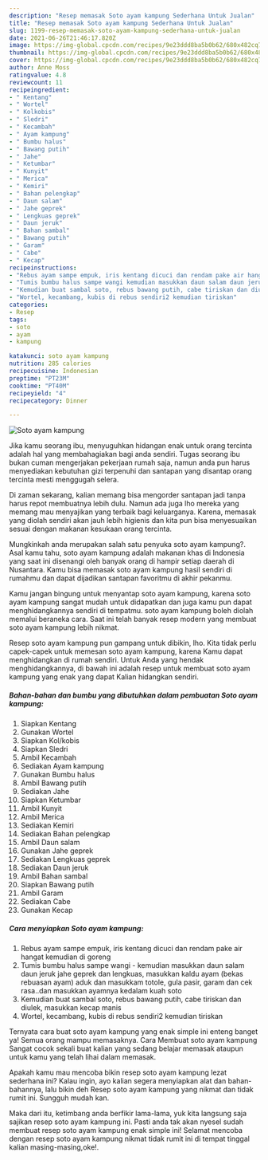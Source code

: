 ```yaml
---
description: "Resep memasak Soto ayam kampung Sederhana Untuk Jualan"
title: "Resep memasak Soto ayam kampung Sederhana Untuk Jualan"
slug: 1199-resep-memasak-soto-ayam-kampung-sederhana-untuk-jualan
date: 2021-06-26T21:46:17.820Z
image: https://img-global.cpcdn.com/recipes/9e23ddd8ba5b0b62/680x482cq70/soto-ayam-kampung-foto-resep-utama.jpg
thumbnail: https://img-global.cpcdn.com/recipes/9e23ddd8ba5b0b62/680x482cq70/soto-ayam-kampung-foto-resep-utama.jpg
cover: https://img-global.cpcdn.com/recipes/9e23ddd8ba5b0b62/680x482cq70/soto-ayam-kampung-foto-resep-utama.jpg
author: Anne Moss
ratingvalue: 4.8
reviewcount: 11
recipeingredient:
- " Kentang"
- " Wortel"
- " Kolkobis"
- " Sledri"
- " Kecambah"
- " Ayam kampung"
- " Bumbu halus"
- " Bawang putih"
- " Jahe"
- " Ketumbar"
- " Kunyit"
- " Merica"
- " Kemiri"
- " Bahan pelengkap"
- " Daun salam"
- " Jahe geprek"
- " Lengkuas geprek"
- " Daun jeruk"
- " Bahan sambal"
- " Bawang putih"
- " Garam"
- " Cabe"
- " Kecap"
recipeinstructions:
- "Rebus ayam sampe empuk, iris kentang dicuci dan rendam pake air hangat kemudian di goreng"
- "Tumis bumbu halus sampe wangi kemudian masukkan daun salam daun jeruk jahe geprek dan lengkuas, masukkan kaldu ayam (bekas rebuasan ayam) aduk dan masukkam totole, gula pasir, garam dan cek rasa..dan masukkan ayamnya kedalam kuah soto"
- "Kemudian buat sambal soto, rebus bawang putih, cabe tiriskan dan diulek, masukkan kecap manis"
- "Wortel, kecambang, kubis di rebus sendiri2 kemudian tiriskan"
categories:
- Resep
tags:
- soto
- ayam
- kampung

katakunci: soto ayam kampung 
nutrition: 285 calories
recipecuisine: Indonesian
preptime: "PT23M"
cooktime: "PT40M"
recipeyield: "4"
recipecategory: Dinner

---
```



![Soto ayam kampung](https://img-global.cpcdn.com/recipes/9e23ddd8ba5b0b62/680x482cq70/soto-ayam-kampung-foto-resep-utama.jpg)

Jika kamu seorang ibu, menyuguhkan hidangan enak untuk orang tercinta adalah hal yang membahagiakan bagi anda sendiri. Tugas seorang ibu bukan cuman mengerjakan pekerjaan rumah saja, namun anda pun harus menyediakan kebutuhan gizi terpenuhi dan santapan yang disantap orang tercinta mesti menggugah selera.

Di zaman  sekarang, kalian memang bisa mengorder santapan jadi tanpa harus repot membuatnya lebih dulu. Namun ada juga lho mereka yang memang mau menyajikan yang terbaik bagi keluarganya. Karena, memasak yang diolah sendiri akan jauh lebih higienis dan kita pun bisa menyesuaikan sesuai dengan makanan kesukaan orang tercinta. 



Mungkinkah anda merupakan salah satu penyuka soto ayam kampung?. Asal kamu tahu, soto ayam kampung adalah makanan khas di Indonesia yang saat ini disenangi oleh banyak orang di hampir setiap daerah di Nusantara. Kamu bisa memasak soto ayam kampung hasil sendiri di rumahmu dan dapat dijadikan santapan favoritmu di akhir pekanmu.

Kamu jangan bingung untuk menyantap soto ayam kampung, karena soto ayam kampung sangat mudah untuk didapatkan dan juga kamu pun dapat menghidangkannya sendiri di tempatmu. soto ayam kampung boleh diolah memalui beraneka cara. Saat ini telah banyak resep modern yang membuat soto ayam kampung lebih nikmat.

Resep soto ayam kampung pun gampang untuk dibikin, lho. Kita tidak perlu capek-capek untuk memesan soto ayam kampung, karena Kamu dapat menghidangkan di rumah sendiri. Untuk Anda yang hendak menghidangkannya, di bawah ini adalah resep untuk membuat soto ayam kampung yang enak yang dapat Kalian hidangkan sendiri.

<!--inarticleads1-->

##### Bahan-bahan dan bumbu yang dibutuhkan dalam pembuatan Soto ayam kampung:

1. Siapkan  Kentang
1. Gunakan  Wortel
1. Siapkan  Kol/kobis
1. Siapkan  Sledri
1. Ambil  Kecambah
1. Sediakan  Ayam kampung
1. Gunakan  Bumbu halus
1. Ambil  Bawang putih
1. Sediakan  Jahe
1. Siapkan  Ketumbar
1. Ambil  Kunyit
1. Ambil  Merica
1. Sediakan  Kemiri
1. Sediakan  Bahan pelengkap
1. Ambil  Daun salam
1. Gunakan  Jahe geprek
1. Sediakan  Lengkuas geprek
1. Sediakan  Daun jeruk
1. Ambil  Bahan sambal
1. Siapkan  Bawang putih
1. Ambil  Garam
1. Sediakan  Cabe
1. Gunakan  Kecap




<!--inarticleads2-->

##### Cara menyiapkan Soto ayam kampung:

1. Rebus ayam sampe empuk, iris kentang dicuci dan rendam pake air hangat kemudian di goreng
1. Tumis bumbu halus sampe wangi - kemudian masukkan daun salam daun jeruk jahe geprek dan lengkuas, masukkan kaldu ayam (bekas rebuasan ayam) aduk dan masukkam totole, gula pasir, garam dan cek rasa..dan masukkan ayamnya kedalam kuah soto
1. Kemudian buat sambal soto, rebus bawang putih, cabe tiriskan dan diulek, masukkan kecap manis
1. Wortel, kecambang, kubis di rebus sendiri2 kemudian tiriskan




Ternyata cara buat soto ayam kampung yang enak simple ini enteng banget ya! Semua orang mampu memasaknya. Cara Membuat soto ayam kampung Sangat cocok sekali buat kalian yang sedang belajar memasak ataupun untuk kamu yang telah lihai dalam memasak.

Apakah kamu mau mencoba bikin resep soto ayam kampung lezat sederhana ini? Kalau ingin, ayo kalian segera menyiapkan alat dan bahan-bahannya, lalu bikin deh Resep soto ayam kampung yang nikmat dan tidak rumit ini. Sungguh mudah kan. 

Maka dari itu, ketimbang anda berfikir lama-lama, yuk kita langsung saja sajikan resep soto ayam kampung ini. Pasti anda tak akan nyesel sudah membuat resep soto ayam kampung enak simple ini! Selamat mencoba dengan resep soto ayam kampung nikmat tidak rumit ini di tempat tinggal kalian masing-masing,oke!.

